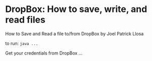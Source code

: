 # DropBox: How to save, write, and read files
How to Save and Read a file to/from DropBox by Joel Patrick Llosa

to run: `java ...`

Get your credentials from DropBox ...
